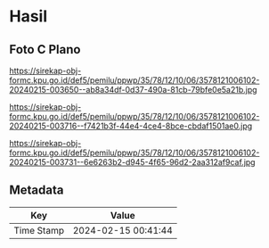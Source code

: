 # Hasil

## Foto C Plano

https://sirekap-obj-formc.kpu.go.id/def5/pemilu/ppwp/35/78/12/10/06/3578121006102-20240215-003650--ab8a34df-0d37-490a-81cb-79bfe0e5a21b.jpg

https://sirekap-obj-formc.kpu.go.id/def5/pemilu/ppwp/35/78/12/10/06/3578121006102-20240215-003716--f7421b3f-44e4-4ce4-8bce-cbdaf1501ae0.jpg

https://sirekap-obj-formc.kpu.go.id/def5/pemilu/ppwp/35/78/12/10/06/3578121006102-20240215-003731--6e6263b2-d945-4f65-96d2-2aa312af9caf.jpg


## Metadata

| Key        | Value               |
| ---------- | ------------------- |
| Time Stamp | 2024-02-15 00:41:44 |



